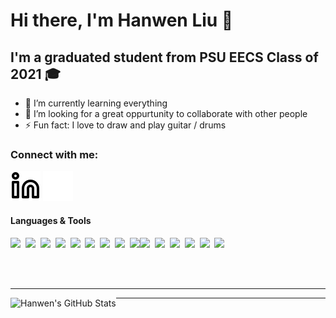 <!--
**kevinliu0605/kevinliu0605** is a ✨ _special_ ✨ repository because its `README.md` (this file) appears on your GitHub profile.

Here are some ideas to get you started:

- 🔭 I’m currently working on ...
- 🌱 I’m currently learning ...
- 👯 I’m looking to collaborate on ...
- 🤔 I’m looking for help with ...
- 💬 Ask me about ...
- 📫 How to reach me: ...
- 😄 Pronouns: ...
- ⚡ Fun fact: ...
-->

# Hi there, I'm Hanwen Liu 👋

## I'm a graduated student from PSU EECS Class of 2021 🎓

- 🌱 I’m currently learning everything
- 👯 I’m looking for a great oppurtunity to collaborate with other people
- ⚡ Fun fact: I love to draw and play guitar / drums

### Connect with me:

[![website](./img/linkedin-light.svg)](https://linkedin.com/in/codeSTACKr#gh-light-mode-only)
[![website](./img/linkedin-dark.svg)](https://linkedin.com/in/codeSTACKr#gh-dark-mode-only)
&nbsp;&nbsp;

#### Languages & Tools

<img src="http://img.shields.io/badge/-Java-F89820?style=flat&logo=java&logoColor=white">&nbsp;&nbsp;<img src="https://img.shields.io/badge/-React-000000?style=flat&logo=react&logoColor=00c8ff">&nbsp;&nbsp;<img src="https://img.shields.io/badge/-JavaScript-eed718?style=flat&logo=javascript&logoColor=ffffff">&nbsp;&nbsp;<img src = "https://img.shields.io/badge/-HTML5-E34F26?style=flat&logo=html5&logoColor=white">&nbsp;&nbsp;<img src = "https://img.shields.io/badge/-CSS3-1572B6?style=flat&logo=css3&logoColor=white">&nbsp;&nbsp;<img src="https://img.shields.io/badge/-Python-black?style=flat&logo=python&logoColor=white">&nbsp;&nbsp;<img src="https://img.shields.io/badge/-Spring Boot-4DB33D?style=flat&logo=spring&logoColor=FFFFFF">&nbsp;&nbsp;<img src="http://img.shields.io/badge/-Node.js-430098?style=flat&logo=Node.js&logoColor=white">&nbsp;&nbsp;<img src="https://img.shields.io/badge/-MySQL-F29111?style=flat&logo=mysql&logoColor=FFFFFF"><img src="http://img.shields.io/badge/-Elasticsearch-4285F4?style=flat&logo=elasticsearch&logoColor=white">&nbsp;&nbsp;<img src="https://img.shields.io/badge/-MongoDB-4DB33D?style=flat&logo=mongodb&logoColor=FFFFFF">&nbsp;&nbsp;<img src="http://img.shields.io/badge/-AWS-F89820?style=flat&logo=amazon&logoColor=white">&nbsp;&nbsp;<img src="http://img.shields.io/badge/-Google%20Cloud%20Platform-4285F4?style=flat&logo=google%20cloud&logoColor=white">&nbsp;&nbsp;<img src="http://img.shields.io/badge/-Git-F1502F?style=flat&logo=git&logoColor=FFFFFF">&nbsp;&nbsp;<img src="http://img.shields.io/badge/-Github-000000?style=flat&logo=github&logoColor=FFFFFF">&nbsp;&nbsp;

<br />
<br />

---

<img align="left" alt="Hanwen's GitHub Stats" src="https://github-readme-stats.vercel.app/api?username=kevinliu0605&show_icons=true&hide_border=false&title_color=ff652f&icon_color=FFE400&bg_color=09131B&text_color=ffffff&border_color=0c1a25" />

---

[linkedin]: https://www.linkedin.com/in/hanwen-liu-363114164/
